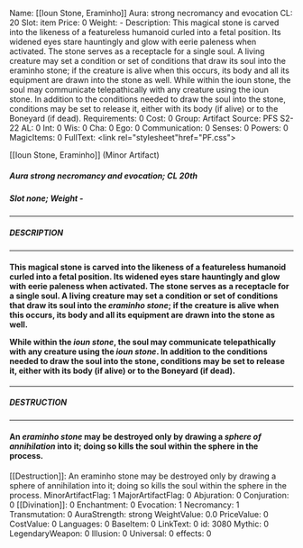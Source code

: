 Name: [[Ioun Stone, Eraminho]]
Aura: strong necromancy and evocation
CL: 20
Slot: item
Price: 0
Weight: -
Description: This magical stone is carved into the likeness of a featureless humanoid curled into a fetal position. Its widened eyes stare hauntingly and glow with eerie paleness when activated. The stone serves as a receptacle for a single soul. A living creature may set a condition or set of conditions that draw its soul into the eraminho stone; if the creature is alive when this occurs, its body and all its equipment are drawn into the stone as well. While within the ioun stone, the soul may communicate telepathically with any creature using the ioun stone. In addition to the conditions needed to draw the soul into the stone, conditions may be set to release it, either with its body (if alive) or to the Boneyard (if dead).
Requirements: 0
Cost: 0
Group: Artifact
Source: PFS S2-22
AL: 0
Int: 0
Wis: 0
Cha: 0
Ego: 0
Communication: 0
Senses: 0
Powers: 0
MagicItems: 0
FullText: <link rel="stylesheet"href="PF.css"><div class="heading"><p class="alignleft">[[Ioun Stone, Eraminho]] (Minor Artifact)</p><div style="clear: both;"></div></div><div><h5><b>Aura </b>strong necromancy and evocation; <b>CL </b>20th</h5><h5><b>Slot </b>none; <b>Weight </b>-</h5></div><hr/><div><h5><b>DESCRIPTION</b></h5></div><hr/><div><h4><p>This magical stone is carved into the likeness of a featureless humanoid curled into a fetal position. Its widened eyes stare hauntingly and glow with eerie paleness when activated. The stone serves as a receptacle for a single soul. A living creature may set a condition or set of conditions that draw its soul into the <i>eraminho stone</i>; if the creature is alive when this occurs, its body and all its equipment are drawn into the stone as well.</p><p>While within the <i>ioun stone</i>, the soul may communicate telepathically with any creature using the <i>ioun stone</i>. In addition to the conditions needed to draw the soul into the stone, conditions may be set to release it, either with its body (if alive) or to the Boneyard (if dead).</p></h4></div><hr/><div><h5><b>DESTRUCTION</b></h5></div><hr/><div><h4><p>An <i>eraminho stone</i> may be destroyed only by drawing a <i>sphere of annihilation</i> into it; doing so kills the soul within the sphere in the process.</p></h4></div>
[[Destruction]]: An eraminho stone may be destroyed only by drawing a sphere of annihilation into it; doing so kills the soul within the sphere in the process.
MinorArtifactFlag: 1
MajorArtifactFlag: 0
Abjuration: 0
Conjuration: 0
[[Divination]]: 0
Enchantment: 0
Evocation: 1
Necromancy: 1
Transmutation: 0
AuraStrength: strong
WeightValue: 0.0
PriceValue: 0
CostValue: 0
Languages: 0
BaseItem: 0
LinkText: 0
id: 3080
Mythic: 0
LegendaryWeapon: 0
Illusion: 0
Universal: 0
effects: 0
